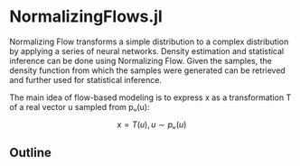 # NormalizingFlows.jl

Normalizing Flow transforms a simple distribution to a complex distribution by applying a series of neural networks. Density estimation and statistical inference can be done using Normalizing Flow. Given the samples, the density function from which the samples were generated can be retrieved and further used for statistical inference.

The main idea of flow-based modeling is to express x as a transformation T of a real vector u sampled from pᵤ(u):

```math
x = T(u), u ∼ pᵤ(u)
```

## Outline

```@contents
```
